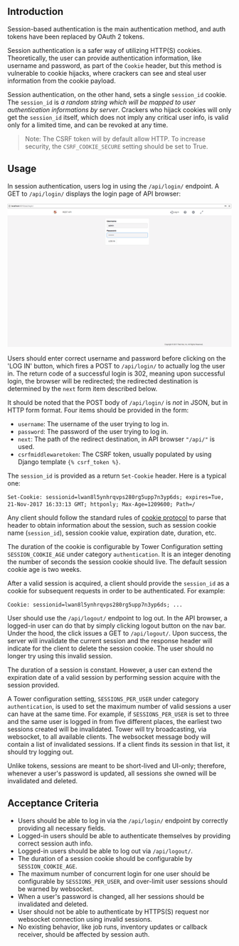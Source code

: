 ## Introduction

Session-based authentication is the main authentication method, and auth tokens have been replaced by OAuth 2 tokens.

Session authentication is a safer way of utilizing HTTP(S) cookies. Theoretically, the user can provide authentication information, like username and password, as part of the
`Cookie` header, but this method is vulnerable to cookie hijacks, where crackers can see and steal user
information from the cookie payload.

Session authentication, on the other hand, sets a single `session_id` cookie. The `session_id`
is *a random string which will be mapped to user authentication informations by server*. Crackers who
hijack cookies will only get the `session_id` itself, which does not imply any critical user info, is valid only for
a limited time, and can be revoked at any time.

> Note: The CSRF token will by default allow HTTP.  To increase security, the `CSRF_COOKIE_SECURE` setting should
be set to True.


## Usage

In session authentication, users log in using the `/api/login/` endpoint. A GET to `/api/login/` displays the
login page of API browser:

![Example session log in page](../img/auth_session_1.png?raw=true)

Users should enter correct username and password before clicking on the 'LOG IN' button, which fires a POST
to `/api/login/` to actually log the user in. The return code of a successful login is 302, meaning upon
successful login, the browser will be redirected; the redirected destination is determined by the `next` form
item described below.

It should be noted that the POST body of `/api/login/` is *not* in JSON, but in HTTP form format. Four items should
be provided in the form:
* `username`: The username of the user trying to log in.
* `password`: The password of the user trying to log in.
* `next`: The path of the redirect destination, in API browser `"/api/"` is used.
* `csrfmiddlewaretoken`: The CSRF token, usually populated by using Django template `{% csrf_token %}`.

The `session_id` is provided as a return `Set-Cookie` header. Here is a typical one:
```
Set-Cookie: sessionid=lwan8l5ynhrqvps280rg5upp7n3yp6ds; expires=Tue, 21-Nov-2017 16:33:13 GMT; httponly; Max-Age=1209600; Path=/
```
Any client should follow the standard rules of [cookie protocol](https://tools.ietf.org/html/rfc6265) to
parse that header to obtain information about the session, such as session cookie name (`session_id`),
session cookie value, expiration date, duration, etc.

The duration of the cookie is configurable by Tower Configuration setting `SESSION_COOKIE_AGE` under
category `authentication`. It is an integer denoting the number of seconds the session cookie should
live. The default session cookie age is two weeks.  

After a valid session is acquired, a client should provide the `session_id` as a cookie for subsequent requests
in order to be authenticated. For example:
```
Cookie: sessionid=lwan8l5ynhrqvps280rg5upp7n3yp6ds; ...
```

User should use the `/api/logout/` endpoint to log out. In the API browser, a logged-in user can do that by
simply clicking logout button on the nav bar. Under the hood, the click issues a GET to `/api/logout/`.
Upon success, the server will invalidate the current session and the response header will indicate for the client
to delete the session cookie. The user should no longer try using this invalid session.

The duration of a session is constant. However, a user can extend the expiration date of a valid session
by performing session acquire with the session provided.

A Tower configuration setting, `SESSIONS_PER_USER` under category `authentication`, is used to set the
maximum number of valid sessions a user can have at the same time. For example, if `SESSIONS_PER_USER`
is set to three and the same user is logged in from five different places, the earliest two sessions created will be invalidated. Tower will try
broadcasting, via websocket, to all available clients. The websocket message body will contain a list of
invalidated sessions. If a client finds its session in that list, it should try logging out.

Unlike tokens, sessions are meant to be short-lived and UI-only; therefore, whenever a user's password
is updated, all sessions she owned will be invalidated and deleted.


## Acceptance Criteria

* Users should be able to log in via the `/api/login/` endpoint by correctly providing all necessary fields.
* Logged-in users should be able to authenticate themselves by providing correct session auth info.
* Logged-in users should be able to log out via `/api/logout/`.
* The duration of a session cookie should be configurable by `SESSION_COOKIE_AGE`.
* The maximum number of concurrent login for one user should be configurable by `SESSIONS_PER_USER`,
  and over-limit user sessions should be warned by websocket.
* When a user's password is changed, all her sessions should be invalidated and deleted.
* User should not be able to authenticate by HTTPS(S) request nor websocket connection using invalid
  sessions.
* No existing behavior, like job runs, inventory updates or callback receiver, should be affected
  by session auth.

